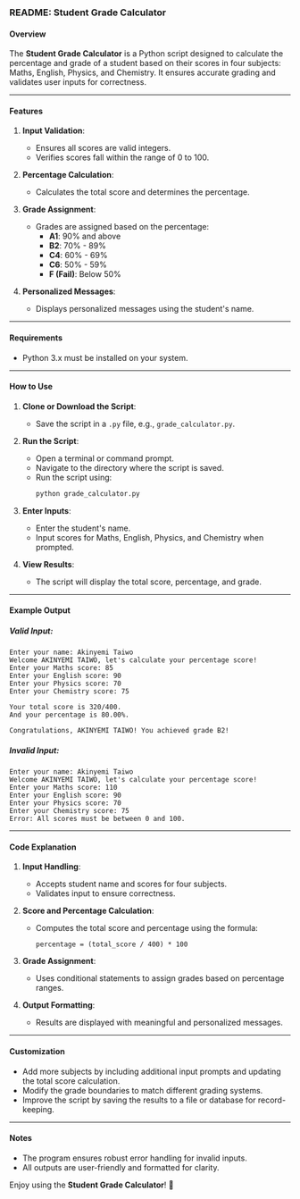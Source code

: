 ### README: Student Grade Calculator

#### Overview
The **Student Grade Calculator** is a Python script designed to calculate the percentage and grade of a student based on their scores in four subjects: Maths, English, Physics, and Chemistry. It ensures accurate grading and validates user inputs for correctness.

---

#### Features
1. **Input Validation**:
   - Ensures all scores are valid integers.
   - Verifies scores fall within the range of 0 to 100.

2. **Percentage Calculation**:
   - Calculates the total score and determines the percentage.

3. **Grade Assignment**:
   - Grades are assigned based on the percentage:
     - **A1**: 90% and above
     - **B2**: 70% - 89%
     - **C4**: 60% - 69%
     - **C6**: 50% - 59%
     - **F (Fail)**: Below 50%

4. **Personalized Messages**:
   - Displays personalized messages using the student's name.

---

#### Requirements
- Python 3.x must be installed on your system.

---

#### How to Use
1. **Clone or Download the Script**:
   - Save the script in a `.py` file, e.g., `grade_calculator.py`.

2. **Run the Script**:
   - Open a terminal or command prompt.
   - Navigate to the directory where the script is saved.
   - Run the script using:
     ```bash
     python grade_calculator.py
     ```

3. **Enter Inputs**:
   - Enter the student's name.
   - Input scores for Maths, English, Physics, and Chemistry when prompted.

4. **View Results**:
   - The script will display the total score, percentage, and grade.

---

#### Example Output
##### Valid Input:
```plaintext
Enter your name: Akinyemi Taiwo
Welcome AKINYEMI TAIWO, let's calculate your percentage score!
Enter your Maths score: 85
Enter your English score: 90
Enter your Physics score: 70
Enter your Chemistry score: 75

Your total score is 320/400.
And your percentage is 80.00%.

Congratulations, AKINYEMI TAIWO! You achieved grade B2!
```

##### Invalid Input:
```plaintext
Enter your name: Akinyemi Taiwo
Welcome AKINYEMI TAIWO, let's calculate your percentage score!
Enter your Maths score: 110
Enter your English score: 90
Enter your Physics score: 70
Enter your Chemistry score: 75
Error: All scores must be between 0 and 100.
```

---

#### Code Explanation
1. **Input Handling**:
   - Accepts student name and scores for four subjects.
   - Validates input to ensure correctness.

2. **Score and Percentage Calculation**:
   - Computes the total score and percentage using the formula:
     ```
     percentage = (total_score / 400) * 100
     ```

3. **Grade Assignment**:
   - Uses conditional statements to assign grades based on percentage ranges.

4. **Output Formatting**:
   - Results are displayed with meaningful and personalized messages.

---

#### Customization
- Add more subjects by including additional input prompts and updating the total score calculation.
- Modify the grade boundaries to match different grading systems.
- Improve the script by saving the results to a file or database for record-keeping.

---

#### Notes
- The program ensures robust error handling for invalid inputs.
- All outputs are user-friendly and formatted for clarity.

Enjoy using the **Student Grade Calculator**! 🎉
